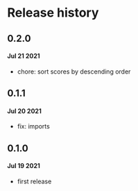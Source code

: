 # Release history

## 0.2.0
#### Jul 21 2021
- chore: sort scores by descending order

## 0.1.1
#### Jul 20 2021
- fix: imports

## 0.1.0
#### Jul 19 2021
- first release
